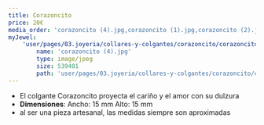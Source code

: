 ```yaml
---
title: Corazoncito
price: 20€
media_order: 'corazoncito (4).jpg,corazoncito (1).jpg,corazoncito (2).jpg,corazoncito (3).jpg'
myJewel:
    'user/pages/03.joyeria/collares-y-colgantes/corazoncito/corazoncito (4).jpg':
        name: 'corazoncito (4).jpg'
        type: image/jpeg
        size: 539401
        path: 'user/pages/03.joyeria/collares-y-colgantes/corazoncito/corazoncito (4).jpg'
---
```


* El colgante Corazoncito proyecta el cariño y el amor con su dulzura
* **Dimensiones**: Ancho: 15 mm Alto: 15 mm
* al ser una pieza artesanal, las medidas siempre son aproximadas
